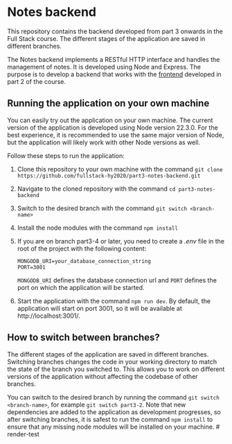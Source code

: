 # Notes backend

This repository contains the backend developed from part 3 onwards in the Full Stack course. The different stages of the application are saved in different branches.

The Notes backend implements a RESTful HTTP interface and handles the management of notes. It is developed using Node and Express. The purpose is to develop a backend that works with the [frontend](https://github.com/fullstack-hy2020/part2-notes-frontend/tree/part3-1) developed in part 2 of the course.

## Running the application on your own machine

You can easily try out the application on your own machine. The current version of the application is developed using Node version 22.3.0. For the best experience, it is recommended to use the same major version of Node, but the application will likely work with other Node versions as well.

Follow these steps to run the application:

1. Clone this repository to your own machine with the command `git clone https://github.com/fullstack-hy2020/part3-notes-backend.git`

2. Navigate to the cloned repository with the command `cd part3-notes-backend`

3. Switch to the desired branch with the command `git switch <branch-name>`

4. Install the node modules with the command `npm install`

5. If you are on branch part3-4 or later, you need to create a _.env_ file in the root of the project with the following content:

   ```
   MONGODB_URI=your_database_connection_string
   PORT=3001
   ```

   `MONGODB_URI` defines the database connection url and `PORT` defines the port on which the application will be started.

6. Start the application with the command `npm run dev`. By default, the application will start on port 3001, so it will be available at http://localhost:3001/.

## How to switch between branches?

The different stages of the application are saved in different branches. Switching branches changes the code in your working directory to match the state of the branch you switched to. This allows you to work on different versions of the application without affecting the codebase of other branches.

You can switch to the desired branch by running the command `git switch <branch-name>`, for example `git switch part3-2`. Note that new dependencies are added to the application as development progresses, so after switching branches, it is safest to run the command `npm install` to ensure that any missing node modules will be installed on your machine.
#   r e n d e r - t e s t  
 